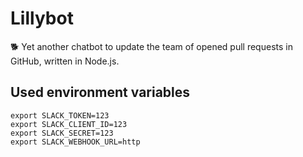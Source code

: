 # Lillybot
🐕 Yet another chatbot to update the team of opened pull requests in GitHub, written in Node.js.

## Used environment variables
```
export SLACK_TOKEN=123
export SLACK_CLIENT_ID=123
export SLACK_SECRET=123
export SLACK_WEBHOOK_URL=http
```
